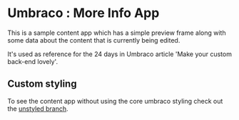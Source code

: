 # Umbraco : More Info App

This is a sample content app which has a simple preview frame along with some data about the content that is currently being edited.

It's used as reference for the 24 days in Umbraco article 'Make your custom back-end lovely'.

## Custom styling

To see the content app without using the core umbraco styling check out the [unstyled branch](https://github.com/Rockerby/24d_Package/tree/unstyled).
